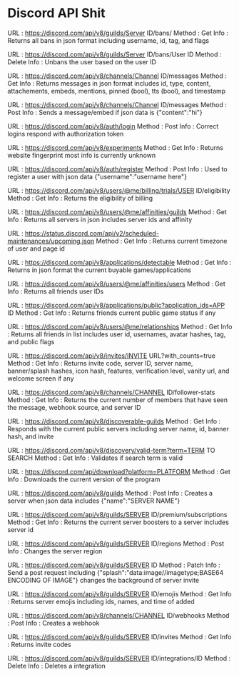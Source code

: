 # Discord API Shit


URL : https://discord.com/api/v8/guilds/Server ID/bans/ 
Method : Get
Info : Returns all bans in json format including username, id, tag, and flags

URL : https://discord.com/api/v8/guilds/Server ID/bans/User ID
Method : Delete
Info : Unbans the user based on the user ID

URL : https://discord.com/api/v8/channels/Channel ID/messages
Method : Get
Info : Returns messages in json format includes id, type, content, attachements, embeds, mentions, pinned (bool), tts (bool), and timestamp

URL : https://discord.com/api/v8/channels/Channel ID/messages
Method : Post
Info : Sends a message/embed if json data is {"content":"hi"}

URL : https://discord.com/api/v8/auth/login
Method : Post
Info : Correct logins respond with authorization token

URL : https://discord.com/api/v8/experiments
Method : Get
Info : Returns website fingerprint most info is currently unknown

URL : https://discord.com/api/v8/auth/register
Method : Post
Info : Used to register a user with json data {"username":"username here"}

URL : https://discord.com/api/v8/users/@me/billing/trials/USER ID/eligibility
Method : Get
Info : Returns the eligibility of billing

URL : https://discord.com/api/v8/users/@me/affinities/guilds
Method : Get
Info : Returns all servers in json includes server ids and affinity

URL : https://status.discord.com/api/v2/scheduled-maintenances/upcoming.json
Method : Get
Info : Returns current timezone of user and page id

URL : https://discord.com/api/v8/applications/detectable
Method : Get
Info : Returns in json format the current buyable games/applications

URL : https://discord.com/api/v8/users/@me/affinities/users
Method : Get
Info : Returns all friends user IDs

URL : https://discord.com/api/v8/applications/public?application_ids=APP ID
Method : Get
Info : Returns friends current public game status if any

URL : https://discord.com/api/v8/users/@me/relationships
Method : Get
Info : Returns all friends in list includes user id, usernames, avatar hashes, tag, and public flags

URL : https://discord.com/api/v8/invites/INVITE URL?with_counts=true
Method : Get
Info : Returns invite code, server ID, server name, banner/splash hashes, icon hash, features, verification level, vanity url, and welcome screen if any

URL : https://discord.com/api/v8/channels/CHANNEL ID/follower-stats
Method : Get
Info : Returns the current number of members that have seen the message, webhook source, and server ID

URL : https://discord.com/api/v8/discoverable-guilds
Method : Get
Info : Responds with the current public servers including server name, id, banner hash, and invite

URL : https://discord.com/api/v8/discovery/valid-term?term=TERM TO SEARCH
Method : Get
Info : Validates if search term is valid

URL : https://discord.com/api/download?platform=PLATFORM
Method : Get
Info : Downloads the current version of the program

URL : https://discord.com/api/v8/guilds
Method : Post
Info : Creates a server when json data includes {"name":"SERVER NAME"}

URL : https://discord.com/api/v8/guilds/SERVER ID/premium/subscriptions
Method : Get
Info : Returns the current server boosters to a server includes server id 

URL : https://discord.com/api/v8/guilds/SERVER ID/regions
Method : Post
Info : Changes the server region 

URL : https://discord.com/api/v8/guilds/SERVER ID
Method : Patch
Info : Send a post request including {"splash":"data:image//imagetype;BASE64 ENCODING OF IMAGE"} changes the background of server invite

URL : https://discord.com/api/v8/guilds/SERVER ID/emojis
Method : Get
Info : Returns server emojis including ids, names, and time of added

URL : https://discord.com/api/v8/channels/CHANNEL ID/webhooks
Method : Post
Info : Creates a webhook

URL : https://discord.com/api/v8/guilds/SERVER ID/invites
Method : Get
Info : Returns invite codes

URL : https://discord.com/api/v8/guilds/SERVER ID/integrations/ID
Method : Delete
Info : Deletes a integration

